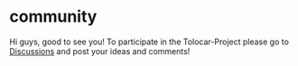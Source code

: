 # community

Hi guys, good to see you! 
To participate in the Tolocar-Project please go to [Discussions](https://github.com/tolocar-project/community/discussions) and post your ideas and comments!
